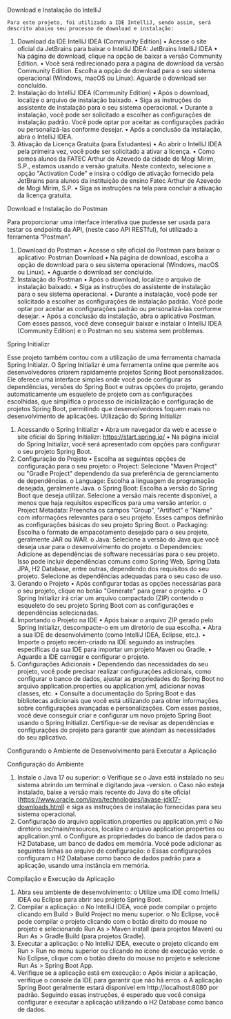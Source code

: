 Download e Instalação do IntelliJ

	Para este projeto, foi utilizado a IDE IntelliJ, sendo assim, será descrito abaixo seu processo de download e instalação:
1.	Download da IDE IntelliJ IDEA (Community Edition)
    •	Acesse o site oficial da JetBrains para baixar o IntelliJ IDEA: JetBrains IntelliJ IDEA
    •	Na página de download, clique na opção de baixar a versão Community Edition.
    •	Você será redirecionado para a página de download da versão Community Edition. Escolha a opção de download para o seu sistema operacional (Windows, macOS ou Linux). Aguarde o download ser concluído.
2.	Instalação do IntelliJ IDEA (Community Edition)
    •	Após o download, localize o arquivo de instalação baixado.
    •	Siga as instruções do assistente de instalação para o seu sistema operacional.
    •	Durante a instalação, você pode ser solicitado a escolher as configurações de instalação padrão. Você pode optar por aceitar as configurações padrão ou personalizá-las conforme desejar.
    •	Após a conclusão da instalação, abra o IntelliJ IDEA.
3.	Ativação da Licença Gratuita (para Estudantes)
    •	Ao abrir o IntelliJ IDEA pela primeira vez, você pode ser solicitado a ativar a licença.
    •	Como somos alunos da FATEC Arthur de Azevedo da cidade de Mogi Mirim, S.P., estamos usando a versão gratuita. Neste contexto, selecione a opção "Activation Code" e insira o código de ativação fornecido pela JetBrains para alunos da instituição de ensino Fatec Arthur de Azevedo de Mogi Mirim, S.P.
    •	Siga as instruções na tela para concluir a ativação da licença gratuita.

Download e Instalação do Postman

  Para proporcionar uma interface interativa que pudesse ser usada para testar os endpoints da API, (neste caso API RESTful), foi utilizado a ferramenta “Postman”.
1.	Download do Postman
    •	Acesse o site oficial do Postman para baixar o aplicativo: Postman Download
    •	Na página de download, escolha a opção de download para o seu sistema operacional (Windows, macOS ou Linux).
    •	Aguarde o download ser concluído.
2. Instalação do Postman
    •	Após o download, localize o arquivo de instalação baixado.
    •	Siga as instruções do assistente de instalação para o seu sistema operacional.
    •	Durante a instalação, você pode ser solicitado a escolher as configurações de instalação padrão. Você pode optar por aceitar as configurações padrão ou personalizá-las conforme desejar.
    •	Após a conclusão da instalação, abra o aplicativo Postman.
  Com esses passos, você deve conseguir baixar e instalar o IntelliJ IDEA (Community Edition) e o Postman no seu sistema sem problemas.

Spring Initializr

  Esse projeto também contou com a utilização de uma ferramenta chamada Spring Initialzr. 
  O Spring Initializr é uma ferramenta online que permite aos desenvolvedores criarem rapidamente projetos Spring Boot personalizados. Ele oferece uma interface simples onde você pode configurar as dependências, versões do Spring Boot e outras opções do projeto, gerando automaticamente um esqueleto de projeto com as configurações escolhidas, que simplifica o processo de inicialização e configuração de projetos Spring Boot, permitindo que desenvolvedores foquem mais no desenvolvimento de aplicações.
Utilização do Spring Initializr
1.	Acessando o Spring Initializr
    •	Abra um navegador da web e acesse o site oficial do Spring Initializr: https://start.spring.io/
    •	Na página inicial do Spring Initializr, você será apresentado com opções para configurar o seu projeto Spring Boot.
2.	Configuração do Projeto
    •	Escolha as seguintes opções de configuração para o seu projeto:
      o	Project: Selecione "Maven Project" ou "Gradle Project" dependendo da sua preferência de gerenciamento de dependências.
      o	Language: Escolha a linguagem de programação desejada, geralmente Java.
      o	Spring Boot: Escolha a versão do Spring Boot que deseja utilizar. Selecione a versão mais recente disponível, a menos que haja requisitos específicos para uma versão anterior.
      o	Project Metadata: Preencha os campos "Group", "Artifact" e "Name" com informações relevantes para o seu projeto. Esses campos definirão as configurações básicas do seu projeto Spring Boot.
      o	Packaging: Escolha o formato de empacotamento desejado para o seu projeto, geralmente JAR ou WAR.
      o	Java: Selecione a versão do Java que você deseja usar para o desenvolvimento do projeto.
      o	Dependencies: Adicione as dependências de software necessárias para o seu projeto. Isso pode incluir dependências comuns como Spring Web, Spring Data JPA, H2 Database, entre outras, dependendo dos requisitos do seu projeto. Selecione as dependências adequadas para o seu caso de uso.
3.	Gerando o Projeto
  •	Após configurar todas as opções necessárias para o seu projeto, clique no botão "Generate" para gerar o projeto.
  •	O Spring Initializr irá criar um arquivo compactado (ZIP) contendo o esqueleto do seu projeto Spring Boot com as configurações e dependências selecionadas.
4.	Importando o Projeto na IDE
  •	Após baixar o arquivo ZIP gerado pelo Spring Initializr, descompacte-o em um diretório de sua escolha.
  •	Abra a sua IDE de desenvolvimento (como IntelliJ IDEA, Eclipse, etc.).
  •	Importe o projeto recém-criado na IDE seguindo as instruções específicas da sua IDE para importar um projeto Maven ou Gradle.
  •	Aguarde a IDE carregar e configurar o projeto.
5.	Configurações Adicionais
  •	Dependendo das necessidades do seu projeto, você pode precisar realizar configurações adicionais, como configurar o banco de dados, ajustar as propriedades do Spring Boot no arquivo application.properties ou application.yml, adicionar novas classes, etc.
  •	Consulte a documentação do Spring Boot e das bibliotecas adicionais que você está utilizando para obter informações sobre configurações avançadas e personalizações.
Com esses passos, você deve conseguir criar e configurar um novo projeto Spring Boot usando o Spring Initializr. Certifique-se de revisar as dependências e configurações do projeto para garantir que atendam às necessidades do seu aplicativo. 

Configurando o Ambiente de Desenvolvimento para Executar a Aplicação

Configuração do Ambiente

1.	Instale o Java 17 ou superior:
  o	Verifique se o Java está instalado no seu sistema abrindo um terminal e digitando java -version.
  o	Caso não esteja instalado, baixe a versão mais recente do Java do site oficial (https://www.oracle.com/java/technologies/javase-jdk17-downloads.html) e siga as instruções de instalação fornecidas para seu sistema operacional.
2.	Configuração do arquivo application.properties ou application.yml:
  o	No diretório src/main/resources, localize o arquivo application.properties ou application.yml.
  o	Configure as propriedades do banco de dados para o H2 Database, um banco de dados em memória. Você pode adicionar as seguintes linhas ao arquivo de configuração: 
  o Essas configurações configuram o H2 Database como banco de dados padrão para a aplicação, usando uma instância em memória.

Compilação e Execução da Aplicação

1.	Abra seu ambiente de desenvolvimento:
  o	Utilize uma IDE como IntelliJ IDEA ou Eclipse para abrir seu projeto Spring Boot.
2.	Compilar a aplicação:
  o	No IntelliJ IDEA, você pode compilar o projeto clicando em Build > Build Project no menu superior.
  o	No Eclipse, você pode compilar o projeto clicando com o botão direito do mouse no projeto e selecionando Run As > Maven install (para projetos Maven) ou Run As > Gradle Build (para projetos Gradle).
3.	Executar a aplicação:
  o	No IntelliJ IDEA, execute o projeto clicando em Run > Run no menu superior ou clicando no ícone de execução verde.
  o	No Eclipse, clique com o botão direito do mouse no projeto e selecione Run As > Spring Boot App.
4.	Verifique se a aplicação está em execução:
  o	Após iniciar a aplicação, verifique o console da IDE para garantir que não há erros.
  o	A aplicação Spring Boot geralmente estará disponível em http://localhost:8080 por padrão.
Seguindo essas instruções, é esperado que você consiga configurar e executar a aplicação utilizando o H2 Database como banco de dados.

